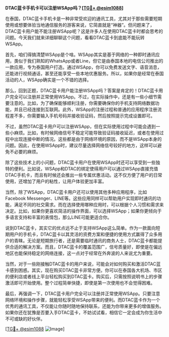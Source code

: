 **DTAC蓝卡手机卡可以注册WSApp吗？[[TG💪+ @esim1088](https://t.me/s/esim1088)]**

在泰国，DTAC蓝卡手机卡是一种非常受欢迎的通讯工具，尤其对于那些需要短期使用或想要体验当地通信服务的游客来说，它简直就是“神器”。但问题来了，DTAC蓝卡用户能不能注册WSApp呢？这是许多人在使用DTAC蓝卡时都会思考的问题。今天我们就来详细聊聊这个问题，看看DTAC蓝卡到底能不能玩转WSApp。

首先，咱们得搞清楚WSApp是个啥。WSApp其实是基于网络的一种即时通讯应用，类似于我们熟知的WhatsApp或者Line，但它是由泰国本地的电信公司推出的一款应用，专为泰国用户打造。通过WSApp，你可以免费发送文字、语音消息，还能进行视频通话，甚至还能享受一些本地优惠服务。所以，如果你是经常在泰国活动的人，WSApp确实是一个不错的选择。

那么，回到正题，DTAC蓝卡用户能注册WSApp吗？答案是肯定的！DTAC蓝卡用户完全可以注册并正常使用WSApp。不过，在实际操作中，还是有一些小细节需要注意的。比如，为了确保能够顺利注册，你需要确保你的手机支持网络数据功能，并且已经连接到互联网。此外，WSApp的注册过程和普通的应用程序注册流程差不多，你需要输入手机号码并接收验证码，然后按照提示完成设置即可。

不过，虽然DTAC蓝卡用户可以注册WSApp，但在实际使用过程中可能会遇到一些小麻烦。比如，有时候网络信号不稳定可能导致验证码接收延迟，或者在使用过程中出现连接中断的情况。这些都是由于网络环境的原因，而不是WSApp本身的问题。因此，在使用WSApp时，建议尽量选择网络信号较好的地方，这样可以避免不必要的麻烦。

除了这些技术上的小问题，DTAC蓝卡用户在使用WSApp时还可以享受到一些独特的便利。比如说，WSApp和DTAC的绑定使得用户可以通过WSApp直接充值DTAC手机卡，而且有时候还会推出一些专属优惠活动。这不仅方便了用户的日常使用，还增加了用户的粘性，让用户体验更加丰富。

当然，除了WSApp，DTAC蓝卡用户还可以使用其他多种应用程序，比如Facebook Messenger、LINE等。这些应用同样可以帮助用户实现即时通讯的功能，满足不同的社交需求。而在选择使用哪种应用时，可以根据个人习惯和需求来决定。比如，如果你更喜欢简洁的操作界面，可以选择WSApp；如果你更倾向于多语言支持和丰富的表情包，那么LINE可能更适合你。

说到DTAC蓝卡，其实它的优点远不止于支持WSApp这么简单。作为一款面向短期用户的手机卡，DTAC蓝卡以其灵活的资费方案和便捷的使用方式赢得了众多用户的青睐。无论是短期旅行者，还是需要临时通讯的商务人士，DTAC蓝卡都能提供合适的解决方案。而且，DTAC蓝卡的覆盖范围广，信号质量好，即使是在偏远地区也能保持稳定的网络连接，这一点对于经常在外奔波的人来说尤为重要。

当然，对于一些刚接触DTAC蓝卡的用户来说，可能会对如何购买和激活DTAC蓝卡感到困惑。其实，现在购买DTAC蓝卡非常方便。你可以在泰国各大机场、市区的便利店或者线上平台轻松购买到DTAC蓝卡。购买后，只需按照说明书上的步骤激活即可开始使用。整个过程简单快捷，即使是第一次使用也不会觉得困难。

最后，再强调一下，DTAC蓝卡用户完全可以注册并正常使用WSApp。只要注意网络环境和操作步骤，就能轻松享受WSApp带来的便利。而DTAC蓝卡作为一个优秀的通讯工具，不仅能让你随时随地保持联系，还能为你带来更多的增值服务。如果你还在犹豫是否要入手DTAC蓝卡，不妨试试看，相信它一定会成为你生活中不可或缺的好伙伴。

[[TG💪+ @esim1088](https://t.me/s/esim1088) ![Image](https://i.postimg.cc/4NQfJmqS/Snipaste-2025-05-13-00-14-12.png)]